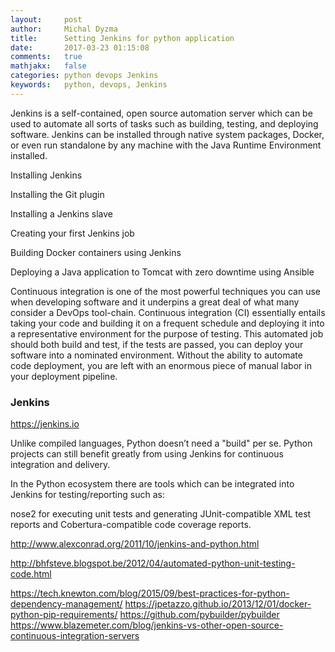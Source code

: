 ```yaml
---
layout:     post
author:     Michal Dyzma
title:      Setting Jenkins for python application
date:       2017-03-23 01:15:08
comments:   true
mathjakx:   false
categories: python devops Jenkins
keywords:   python, devops, Jenkins
---
```


Jenkins is a self-contained, open source automation server which can be used to automate all sorts of tasks such as building, testing, and deploying software. Jenkins can be installed through native system packages, Docker, or even run standalone by any machine with the Java Runtime Environment installed.

Installing Jenkins

Installing the Git plugin

Installing a Jenkins slave

Creating your first Jenkins job

Building Docker containers using Jenkins

Deploying a Java application to Tomcat with zero downtime using Ansible

Continuous integration is one of the most powerful techniques you can use when developing software and it underpins a great deal of what many consider a DevOps tool-chain. Continuous integration (CI) essentially entails taking your code and building it on a frequent schedule and deploying it into a representative environment for the purpose of testing. This automated job should both build and test, if the tests are passed, you can deploy your software into a nominated environment. Without the ability to automate code deployment, you are left with an enormous piece of manual labor in your deployment pipeline. 

### Jenkins
https://jenkins.io

Unlike compiled languages, Python doesn’t need a "build" per se. Python projects can still benefit greatly from using Jenkins for continuous integration and delivery.

In the Python ecosystem there are tools which can be integrated into Jenkins for testing/reporting such as:

nose2 for executing unit tests and generating JUnit-compatible XML test reports and Cobertura-compatible code coverage reports.


http://www.alexconrad.org/2011/10/jenkins-and-python.html


http://bhfsteve.blogspot.be/2012/04/automated-python-unit-testing-code.html

https://tech.knewton.com/blog/2015/09/best-practices-for-python-dependency-management/
https://jpetazzo.github.io/2013/12/01/docker-python-pip-requirements/
https://github.com/pybuilder/pybuilder
https://www.blazemeter.com/blog/jenkins-vs-other-open-source-continuous-integration-servers

